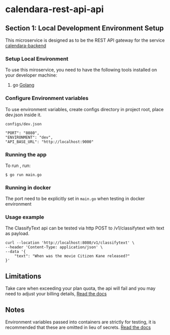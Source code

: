 # calendara-rest-api-api

## Section 1: Local Development Environment Setup

This microservice is designed as to be the REST API gateway for the service
[calendara-backend](https://github.com/tashanemclean/calendara-backend)

### Setup Local Environment

To use this miroservice, you need to have the following tools installed on your
developer machine:

1. go [Golang](https://go.dev/doc/install)

### Configure Environment variables

To use environment variables, create configs directory in project root, place
dev.json inside it.

```
configs/dev.json
```

```
"PORT": "8080",
"ENVIRONMENT": "dev",
"API_BASE_URL": "http://localhost:9000"
```

### Running the app

To run , run:

```
$ go run main.go
```

### Running in docker

The port need to be explicitly set in `main.go` when testing in docker
environment

### Usage example

The ClassifyText api can be tested via http POST to /v1/classifytext with text
as payload.

```
curl --location 'http://localhost:8080/v1/classifytext' \
--header 'Content-Type: application/json' \
--data '{
    "text": "When was the movie Citizen Kane released?"
}'
```

## Limitations

Take care when exceeding your plan quota, the api will fail and you may need to
adjust your billing details,
[Read the docs](https://platform.openai.com/docs/guides/error-codes/api-errors)

## Notes

Environment variables passed into containers are strictly for testing, it is
recommended that these are omitted in lieu of secrets.
[Read the docs](https://docs.docker.com/compose/environment-variables/set-environment-variables/)
